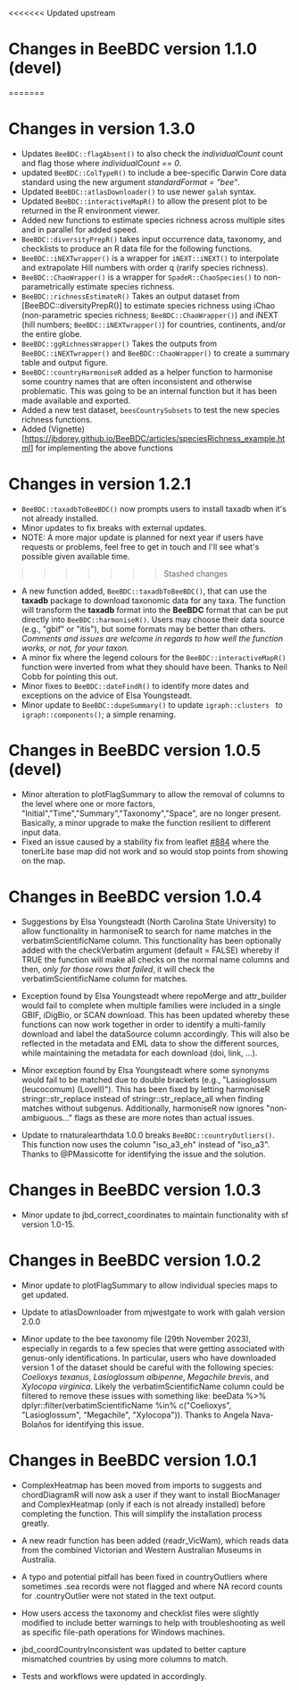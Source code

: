 <<<<<<< Updated upstream
# Changes in BeeBDC version 1.1.0 (**devel**)
=======
# Changes in version 1.3.0
- Updates `BeeBDC::flagAbsent()` to also check the *individualCount* count and flag those where *individualCount == 0*.
- updated `BeeBDC::ColTypeR()` to include a bee-specific Darwin Core data standard using the new argument *standardFormat = "bee"*.
- Updated `BeeBDC::atlasDownloader()` to use newer `galah` syntax.
- Updated `BeeBDC::interactiveMapR()` to allow the present plot to be returned in the R environment viewer.
- Added new functions to estimate species richness across multiple sites and in parallel for added speed. 
- `BeeBDC::diversityPrepR()` takes input occurrence data, taxonomy, and checklists to produce an R data file for the following functions. 
- `BeeBDC::iNEXTwrapper()` is a wrapper for `iNEXT::iNEXT()` to interpolate and extrapolate Hill numbers with order q (rarify species richness). 
- `BeeBDC::ChaoWrapper()` is a wrapper for `SpadeR::ChaoSpecies()` to non-parametrically estimate species richness. 
- `BeeBDC::richnessEstimateR()` Takes an output dataset from [BeeBDC::diversityPrepR()] to estimate species richness using iChao (non-parametric species richness; `BeeBDC::ChaoWrapper()`) and iNEXT (hill numbers; `BeeBDC::iNEXTwrapper()`) for countries, continents, and/or the entire globe.
- `BeeBDC::ggRichnessWrapper()` Takes the outputs from `BeeBDC::iNEXTwrapper()` and `BeeBDC::ChaoWrapper()` to create a summary table and output figure.
- `BeeBDC::countryHarmoniseR` added as a helper function to harmonise some country names that are often inconsistent and otherwise problematic. This was going to be an internal function but it has been made available and exported.
- Added a new test dataset, `beesCountrySubsets` to test the new species richness functions.
- Added (Vignette)[<https://jbdorey.github.io/BeeBDC/articles/speciesRichness_example.html>] for implementing the above functions


# Changes in version 1.2.1
- `BeeBDC::taxadbToBeeBDC()` now prompts users to install taxadb when it's not already installed. 
- Minor updates to fix breaks with external updates.
- NOTE: A more major update is planned for next year if users have requests or problems, feel free to get in touch and I'll see what's possible given available time.
>>>>>>> Stashed changes

- A new function added, `BeeBDC::taxadbToBeeBDC()`, that can use the **taxadb** package to download taxonomic data for any taxa. The function will transform the **taxadb** format into the **BeeBDC** format that can be put directly into `BeeBDC::harmoniseR()`. Users may choose their data source (e.g., "gbif" or "itis"), but some formats may be better than others. *Comments and issues are welcome in regards to how well the function works, or not, for your taxon.*
- A minor fix where the legend colours for the `BeeBDC::interactiveMapR()` function were inverted from what they should have been. Thanks to Neil Cobb for pointing this out.
- Minor fixes to `BeeBDC::dateFindR()` to identify more dates and exceptions on the advice of Elsa Youngsteadt.
- Minor update to `BeeBDC::dupeSummary()` to update `igraph::clusters ` to `igraph::components()`; a simple renaming.


# Changes in BeeBDC version 1.0.5 (**devel**)

- Minor alteration to plotFlagSummary to allow the removal of columns to the level where one or more  factors, "Initial","Time","Summary","Taxonomy","Space", are no longer present. Basically, a minor upgrade to make the function resilient to different input data. 
- Fixed an issue caused by a stability fix from leaflet [#884](https://github.com/rstudio/leaflet/pull/884) where the tonerLite base map did not work and so would stop points from showing on the map.


# Changes in BeeBDC version 1.0.4

- Suggestions by Elsa Youngsteadt (North Carolina State University) to allow functionality in harmoniseR to search for name matches in the verbatimScientificName column. This functionality has been optionally added with the checkVerbatim argument (default = FALSE) whereby if TRUE the function will make all checks on the normal name columns and then, *only for those rows that failed*, it will check the verbatimScientificName column for matches. 

- Exception found by Elsa Youngsteadt where repoMerge and attr_builder would fail to complete when multiple families were included in a single GBIF, iDigBio, or SCAN download. This has been updated whereby these functions can now work together in order to identify a multi-family download and label the dataSource column accordingly. This will also be reflected in the metadata and EML data to show the different sources, while maintaining the metadata for each download (doi, link, ...).

- Minor exception found by Elsa Youngsteadt where some synonyms would fail to be matched due to double brackets (e.g., "Lasioglossum (leucocomum) (Lovell)"). This has been fixed by letting harmoniseR stringr::str_replace instead of stringr::str_replace_all when finding matches without subgenus. Additionally, harmoniseR now ignores "non-ambiguous..." flags as these are more notes than actual issues.

- Update to rnaturalearthdata 1.0.0 breaks `BeeBDC::countryOutliers()`. This function now uses the column "iso_a3_eh" instead of "iso_a3". Thanks to @PMassicotte for identifying the issue and the solution.


# Changes in BeeBDC version 1.0.3

- Minor update to jbd_correct_coordinates to maintain functionality with sf version 1.0-15.


# Changes in BeeBDC version 1.0.2

- Minor update to plotFlagSummary to allow individual species maps to get updated.

- Update to atlasDownloader from mjwestgate to work with galah version 2.0.0

- Minor update to the bee taxonomy file (29th November 2023), especially in regards to a few species that were getting associated with genus-only identifications. In particular, users who have downloaded version 1 of the dataset should be careful with the following species: *Coelioxys texanus*, *Lasioglossum albipenne*, *Megachile brevis*, and *Xylocopa virginica*. Likely the verbatimScientificName column could be filtered to remove these issues with something like:
beeData %>% dplyr::filter(verbatimScientificName %in% c("Coelioxys", "Lasioglossum", "Megachile", "Xylocopa")). Thanks to Angela Nava-Bolaños for identifying this issue.


# Changes in BeeBDC version 1.0.1

- ComplexHeatmap has been moved from imports to suggests and chordDiagramR will now ask a user if they want to install BiocManager and ComplexHeatmap (only if each is not already installed) before completing the function. This will simplify the installation process greatly. 

- A new readr function has been added (readr_VicWam), which reads data from the combined Victorian and Western Australian Museums in Australia.

- A typo and potential pitfall has been fixed in countryOutliers where sometimes .sea records were not flagged and where NA record counts for .countryOutlier were not stated in the text output.

- How users access the taxonomy and checklist files were slightly modified to include better warnings to help with troubleshooting as well as specific file-path operations for Windows machines.

- jbd_coordCountryInconsistent was updated to better capture mismatched countries by using more columns to match.

- Tests and workflows were updated in accordingly.


